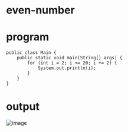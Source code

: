 # even-number
# program
````
public class Main {
    public static void main(String[] args) {
        for (int i = 2; i <= 20; i += 2) {
            System.out.println(i);
        }
    }
}
````
# output
![image](https://github.com/21002986/even-number/assets/112633513/1a26e0bf-6074-4b4c-940b-02f6d55262d5)
